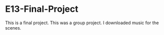 # E13-Final-Project
This is a final project. This was a group project. I downloaded music for the scenes. 
